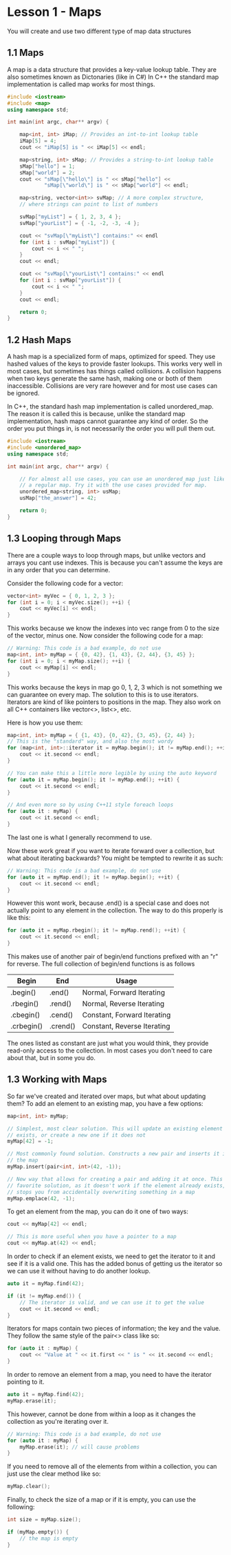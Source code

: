 # Lesson 1 - Maps

You will create and use two different type of map data structures

## 1.1 Maps

A map is a data structure that provides a key-value lookup table. They are
also sometimes known as Dictonaries (like in C#) In C++ the standard map
implementation is called map works for most things.

```cpp
#include <iostream>
#include <map>
using namespace std;

int main(int argc, char** argv) {

    map<int, int> iMap; // Provides an int-to-int lookup table
    iMap[5] = 4;
    cout << "iMap[5] is " << iMap[5] << endl;

    map<string, int> sMap; // Provides a string-to-int lookup table
    sMap["hello"] = 1;
    sMap["world"] = 2;
    cout << "sMap[\"hello\"] is " << sMap["hello"] <<
            "sMap[\"world\"] is " << sMap["world"] << endl;

    map<string, vector<int>> svMap; // A more complex structure,
    // where strings can point to list of numbers

    svMap["myList"] = { 1, 2, 3, 4 };
    svMap["yourList"] = { -1, -2, -3, -4 };

    cout << "svMap[\"myList\"] contains:" << endl
    for (int i : svMap["myList"]) {
        cout << i << " ";
    }
    cout << endl;

    cout << "svMap[\"yourList\"] contains:" << endl
    for (int i : svMap["yourList"]) {
        cout << i << " ";
    }
    cout << endl;

    return 0;
}
```

## 1.2 Hash Maps

A hash map is a specialized form of maps, optimized for speed. They use
hashed values of the keys to provide faster lookups. This works very
well in most cases, but sometimes has things called collisions. A
collision happens when two keys generate the same hash, making one or
both of them inaccessible. Collisions are very rare however and for most
use cases can be ignored.

In C++, the standard hash map implementation is called unordered_map. The
reason it is called this is because, unlike the standard map implementation,
hash maps cannot guarantee any kind of order. So the order you put things
in, is not necessarily the order you will pull them out.

```cpp
#include <iostream>
#include <unordered_map>
using namespace std;

int main(int argc, char** argv) {

    // For almost all use cases, you can use an unordered_map just like
    // a regular map. Try it with the use cases provided for map.
    unordered_map<string, int> usMap;
    usMap["the_answer"] = 42;

    return 0;
}
```

## 1.3 Looping through Maps

There are a couple ways to loop through maps, but unlike vectors and arrays
you cant use indexes. This is because you can't assume the keys are in any
order that you can determine.

Consider the following code for a vector:

```cpp
vector<int> myVec = { 0, 1, 2, 3 };
for (int i = 0; i < myVec.size(); ++i) {
    cout << myVec[i] << endl;
}
```

This works because we know the indexes into vec range from 0 to the size of
the vector, minus one. Now consider the following code for a map:

```cpp
// Warning: This code is a bad example, do not use
map<int, int> myMap = { {0, 42}, {1, 43}, {2, 44}, {3, 45} };
for (int i = 0; i < myMap.size(); ++i) {
    cout << myMap[i] << endl;
}
```

This works because the keys in map go 0, 1, 2, 3 which is not something we
can guarantee on every map. The solution to this is to use iterators.
Iterators are kind of like pointers to positions in the map. They also work
on all C++ containers like vector<>, list<>, etc.

Here is how you use them:

```cpp
map<int, int> myMap = { {1, 43}, {0, 42}, {3, 45}, {2, 44} };
// This is the "standard" way, and also the most wordy
for (map<int, int>::iterator it = myMap.begin(); it != myMap.end(); ++it) {
    cout << it.second << endl;
}

// You can make this a little more legible by using the auto keyword
for (auto it = myMap.begin(); it != myMap.end(); ++it) {
    cout << it.second << endl;
}

// And even more so by using C++11 style foreach loops
for (auto it : myMap) {
    cout << it.second << endl;
}
```

The last one is what I generally recommend to use.

Now these work great if you want to iterate forward over a collection, but
what about iterating backwards? You might be tempted to rewrite it as such:

```cpp
// Warning: This code is a bad example, do not use
for (auto it = myMap.end(); it != myMap.begin(); ++it) {
    cout << it.second << endl;
}
```

However this wont work, because .end() is a special case and does not actually
point to any element in the collection. The way to do this properly is like this:

```cpp
for (auto it = myMap.rbegin(); it != myMap.rend(); ++it) {
    cout << it.second << endl;
}
```

This makes use of another pair of begin/end functions prefixed with an "r" for
reverse. The full collection of begin/end functions is as follows

| Begin      | End      | Usage                       |
|------------|----------|-----------------------------|
| .begin()   | .end()   | Normal, Forward Iterating   |
| .rbegin()  | .rend()  | Normal, Reverse Iterating   |
| .cbegin()  | .cend()  | Constant, Forward Iterating |
| .crbegin() | .crend() | Constant, Reverse Iterating |

The ones listed as constant are just what you would think, they provide read-only
access to the collection. In most cases you don't need to care about that, but
in some you do.

## 1.3 Working with Maps

So far we've created and iterated over maps, but what about updating them? To add
an element to an existing map, you have a few options:

```cpp
map<int, int> myMap;

// Simplest, most clear solution. This will update an existing element if it
// exists, or create a new one if it does not
myMap[42] = -1;

// Most commonly found solution. Constructs a new pair and inserts it into
// the map
myMap.insert(pair<int, int>(42, -1));

// New way that allows for creating a pair and adding it at once. This is my
// favorite solution, as it doesn't work if the element already exists, which
// stops you from accidentally overwriting something in a map
myMap.emplace(42, -1);
```

To get an element from the map, you can do it one of two ways:

```cpp
cout << myMap[42] << endl;

// This is more useful when you have a pointer to a map
cout << myMap.at(42) << endl;
```

In order to check if an element exists, we need to get the iterator to it and
see if it is a valid one. This has the added bonus of getting us the iterator
so we can use it without having to do another lookup.

```cpp
auto it = myMap.find(42);

if (it != myMap.end()) {
    // The iterator is valid, and we can use it to get the value
    cout << it.second << endl;
}
```

Iterators for maps contain two pieces of information; the key and the value.
They follow the same style of the pair<> class like so:

```cpp
for (auto it : myMap) {
    cout << "Value at " << it.first << " is " << it.second << endl;
}
```

In order to remove an element from a map, you need to have the iterator pointing
to it.

```cpp
auto it = myMap.find(42);
myMap.erase(it);
```

This however, cannot be done from within a loop as it changes the collection as
you're iterating over it.

```cpp
// Warning: This code is a bad example, do not use
for (auto it : myMap) {
    myMap.erase(it); // will cause problems
}
```

If you need to remove all of the elements from within a collection, you can just
use the clear method like so:

```cpp
myMap.clear();
```

Finally, to check the size of a map or if it is empty, you can use the following:

```cpp
int size = myMap.size();

if (myMap.empty()) {
    // the map is empty
}
```
